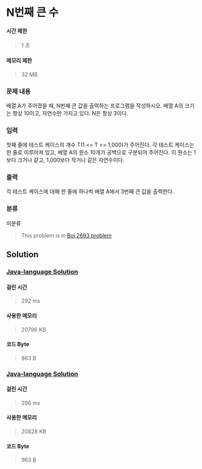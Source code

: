 # N번째 큰 수
#### 시간 제한
> 1 초
#### 메모리 제한
> 32 MB
### 문제 내용

배열 A가 주어졌을 때, N번째 큰 값을 출력하는 프로그램을 작성하시오.
배열 A의 크기는 항상 10이고, 자연수만 가지고 있다. N은 항상 3이다.

### 입력

첫째 줄에 테스트 케이스의 개수 T(1 <= T <= 1,000)가 주어진다. 각 테스트 케이스는 한 줄로 이루어져 있고, 배열 A의 원소 10개가 공백으로 구분되어 주어진다. 이 원소는 1보다 크거나 같고, 1,000보다 작거나 같은 자연수이다.

### 출력

각 테스트 케이스에 대해 한 줄에 하나씩 배열 A에서 3번째 큰 값을 출력한다.

### 분류
미분류
> This problem is in [Boj 2693 problem](https://www.acmicpc.net/problem/2693)

## Solution
### [Java-language Solution](./main.java)
#### 걸린 시간
> 292 ms
#### 사용한 메모리
> 20796 KB
#### 코드 Byte
> 963 B
### [Java-language Solution](./main.java)
#### 걸린 시간
> 296 ms
#### 사용한 메모리
> 20828 KB
#### 코드 Byte
> 963 B
